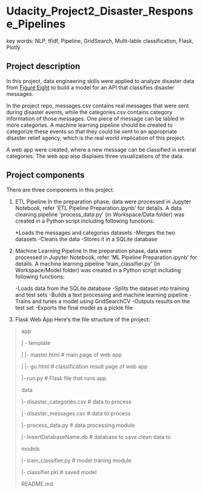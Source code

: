 # Udacity_Project2_Disaster_Response_Pipelines
key words: NLP, tfidf, Pipeline, GridSearch, Multi-lable classification, Flask, Plotly

## Project description
In this project, data engineering skills were applied to analyze disaster data from [Figure Eight](https://appen.com/) to build a model for an API that classifies disaster messages.

In the project repo, messages.csv contains real messages that were sent during disaster events, while the categories.csv contains category information of those messages. One piece of message can be labled in more categories. A machine learning pipeline should be created to categorize these events so that they could be sent to an appropriate disaster relief agency, which is the real world implication of this project.

A web app were created, where a new message can be classified in several categories. The web app also displaies three visualizations of the data. 

## Project components
There are three components in this project.

1. ETL Pipeline
In the preparation phase, data were processed in Jupyter Notebook, refer 'ETL Pipeline Preparation.ipynb' for details. A data cleaning pipeline 'process_data.py' (in Workspace/Data folder) was created in a Python script including following functions:

   *Loads the messages and categories datasets
   -Merges the two datasets
   -Cleans the data
   -Stores it in a SQLite database


2. Machine Learning Pipeline
In the preparation phase, data were processed in Jupyter Notebook, refer 'ML Pipeline Preparation.ipynb' for details. A machine learning  pipeline 'train_classifier.py' (in Workspace/Model folder) was created in a Python script including following functions:

   -Loads data from the SQLite database
   -Splits the dataset into training and test sets
   -Builds a text processing and machine learning pipeline
   -Trains and tunes a model using GridSearchCV
   -Outputs results on the test set
   -Exports the final model as a pickle file


3. Flask Web App
Here's the file structure of the project:
>app
>
>| - template
>
>| |- master.html      # main page of web app
>
>| |- go.html          # classification result page of web app
>
>|- run.py             # Flask file that runs app
>
>
>data
>
>|- disaster_categories.csv  # data to process
>
>|- disaster_messages.csv    # data to process
>
>|- process_data.py          # data processing module
>
>|- InsertDatabaseName.db    # database to save clean data to
>
>
>models
>
>|- train_classifier.py  # model traning module
>
>|- classifier.pkl       # saved model
>
>
>README.md

